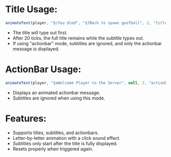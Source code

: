 # Title Usage:
```js
animateText(player, "§cYou died", "§7Back to spawn goofball", 2, "title", 20);
```
- The title will type out first.
- After 20 ticks, the full title remains while the subtitle types out.
- If using "actionbar" mode, subtitles are ignored, and only the actionbar message is displayed.

# ActionBar Usage:
```js
animateText(player, "§aWelcome Player to the Server", null, 2, "actionbar");
```
- Displays an animated actionbar message.
- Subtitles are ignored when using this mode.

# Features:
- Supports titles, subtitles, and actionbars.
- Letter-by-letter animation with a click sound effect.
- Subtitles only start after the title is fully displayed.
- Resets properly when triggered again.
